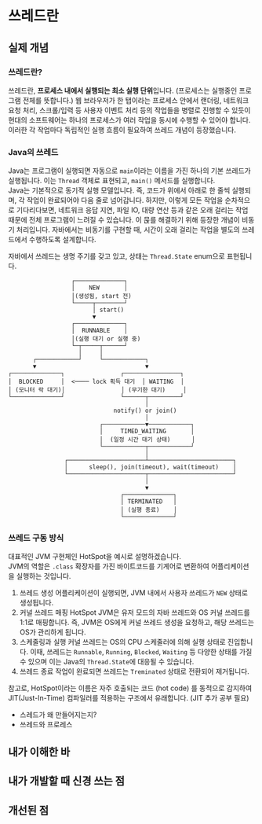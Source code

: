 # 쓰레드란
## 실제 개념
### 쓰레드란?
쓰레드란, **프로세스 내에서 실행되는 최소 실행 단위**입니다. (프로세스는 실행중인 프로그램 전체를 뜻합니다.)
웹 브라우저가 한 탭이라는 프로세스 안에서 랜더링, 네트워크 요청 처리, 스크롤/입력 등 사용자 이벤트 처리 등의 작업들을 병렬로 진행할 수 있듯이 현대의 소프트웨어는 하나의 프로세스가 여러 작업을 동시에 수행할 수 있어야 합니다.  
이러한 각 작업마다 독립적인 실행 흐름이 필요하여 쓰레드 개념이 등장했습니다.

### Java의 쓰레드
Java는 프로그램이 실행되면 자동으로 `main`이라는 이름을 가진 하나의 기본 쓰레드가 실행됩니다. 이는 `Thread` 객체로 표현되고, `main()` 메서드를 실행합니다.  
Java는 기본적으로 동기적 실행 모델입니다. 즉, 코드가 위에서 아래로 한 줄씩 실행되며, 각 작업이 완료되어야 다음 줄로 넘어갑니다. 
하지만, 이렇게 모든 작업을 순차적으로 기다리다보면, 네트워크 응답 지연, 파일 IO, 대량 연산 등과 같은 오래 걸리는 작업 때문에 전체 프로그램이 느려질 수 있습니다.
이 묹를 해결하기 위해 등장한 개념이 비동기 처리입니다. 
자바에서는 비동기를 구현할 때, 시간이 오래 걸리는 작업을 별도의 쓰레드에서 수행하도록 설계합니다. 

자바에서 쓰레드는 생명 주기를 갖고 있고, 상태는 `Thread.State` enum으로 표현됩니다.
```text
                  ┌──────────────┐
                  │    NEW       │
                  │(생성됨, start 전)
                  └─────┬────────┘
                        │ start()
                        ▼
                  ┌──────────────┐
                  │  RUNNABLE    │
                  │(실행 대기 or 실행 중)
                  └─┬─────┬──────┘
                    │     │
       ┌────────────┘     └────────────┐
       ▼                               ▼
┌──────────────┐                ┌────────────────┐
│  BLOCKED     │  <──── lock 획득 대기  │ WAITING  │
│ (모니터 락 대기)│                │ (무기한 대기)     │
└──────────────┘                └──────┬─────────┘
                                       │
                              notify() or join() 
                                       │
                          ┌────────────▼────────────┐
                          │     TIMED_WAITING       │
                          │  (일정 시간 대기 상태)      │
                          └────────────┬────────────┘
                                       │
                ┌──────────────────────┴────────────────────────┐
                │      sleep(), join(timeout), wait(timeout)    │
                └──────────────────────┬────────────────────────┘
                                       │
                                       ▼
                                ┌──────────────┐
                                │ TERMINATED   │
                                │ (실행 종료)    │
                                └──────────────┘
```
### 쓰레드 구동 방식
대표적인 JVM 구현체인 HotSpot을 예시로 설명하겠습니다.  
JVM의 역할은 `.class` 확장자를 가진 바이트코드를 기계어로 변환하여 어플리케이션을 실행하는 것입니다.

1. 쓰레드 생성
  어플리케이션이 실행되면, JVM 내에서 사용자 쓰레드가 `NEW` 상태로 생성됩니다. 
2. 커널 쓰레드 매핑
  HotSpot JVM은 유저 모드의 자바 쓰레드와 OS 커널 쓰레드를 1:1로 매핑합니다. 즉, JVM은 OS에게 커널 쓰레드 생성을 요청하고, 해당 쓰레드는 OS가 관리하게 됩니다.
3. 스케줄링과 실행
  커널 쓰레드는 OS의 CPU 스케줄러에 의해 실행 상태로 진입합니다. 이때, 쓰레드는 `Runnable`, `Running`, `Blocked`, `Waiting` 등 다양한 상태를 가질 수 있으며 이는 Java의 `Thread.State`에 대응될 수 있습니다.
4. 쓰레드 종료
  작업이 완료되면 쓰레드는 `Treminated` 상태로 전환되어 제거됩니다. 

참고로, HotSpot이라는 이름은 자주 호출되는 코드 (hot code) 를 동적으로 감지하여 JIT(Just-In-Time) 컴파일러를 적용하는 구조에서 유래합니다.
(JIT 추가 공부 필요)


- 스레드가 왜 만들어지는지?
- 쓰레드와 프로레스

## 내가 이해한 바
## 내가 개발할 때 신경 쓰는 점
## 개선된 점
